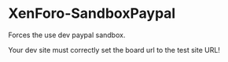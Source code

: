 # XenForo-SandboxPaypal

Forces the use dev paypal sandbox.

Your dev site must correctly set the board url to the test site URL!